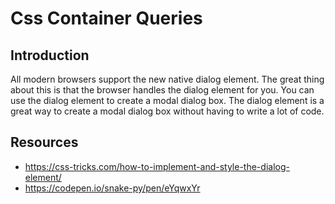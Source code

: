 # Css Container Queries

## Introduction

All modern browsers support the new native dialog element. The great thing about this is that the browser handles the dialog element for you. You can use the dialog element to create a modal dialog box. The dialog element is a great way to create a modal dialog box without having to write a lot of code.

## Resources

-   https://css-tricks.com/how-to-implement-and-style-the-dialog-element/
-   https://codepen.io/snake-py/pen/eYqwxYr
